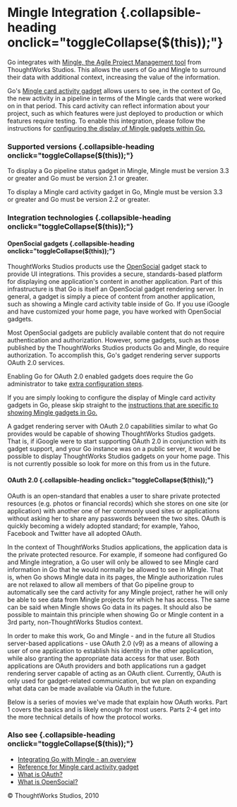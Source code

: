 
 

Mingle Integration {.collapsible-heading onclick="toggleCollapse($(this));"}
==================

Go integrates with [Mingle, the Agile Project Management
tool](http://www.thoughtworks.com/products/mingle-agile-project-management/)
from ThoughtWorks Studios. This allows the users of Go and Mingle to
surround their data with additional context, increasing the value of the
information.

Go's [Mingle card activity gadget](mingle_card_activity_gadget.html)
allows users to see, in the context of Go, the new activity in a
pipeline in terms of the Mingle cards that were worked on in that
period. This card activity can reflect information about your project,
such as which features were just deployed to production or which
features require testing. To enable this integration, please follow the
instructions for [configuring the display of Mingle gadgets within
Go.](mingle_in_go.html)

### Supported versions {.collapsible-heading onclick="toggleCollapse($(this));"}

To display a Go pipeline status gadget in Mingle, Mingle must be version
3.3 or greater and Go must be version 2.1 or greater.

To display a Mingle card activity gadget in Go, Mingle must be version
3.3 or greater and Go must be version 2.2 or greater.

### Integration technologies {.collapsible-heading onclick="toggleCollapse($(this));"}

#### OpenSocial gadgets {.collapsible-heading onclick="toggleCollapse($(this));"}

ThoughtWorks Studios products use the
[OpenSocial](http://www.opensocial.org/) gadget stack to provide UI
integrations. This provides a secure, standards-based platform for
displaying one application's content in another application. Part of
this infrastructure is that Go is itself an OpenSocial gadget rendering
server. In general, a gadget is simply a piece of content from another
application, such as showing a Mingle card activity table inside of Go.
If you use iGoogle and have customized your home page, you have worked
with OpenSocial gadgets.

Most OpenSocial gadgets are publicly available content that do not
require authentication and authorization. However, some gadgets, such as
those published by the ThoughtWorks Studios products Go and Mingle, do
require authorization. To accomplish this, Go's gadget rendering server
supports OAuth 2.0 services.

Enabling Go for OAuth 2.0 enabled gadgets does require the Go
administrator to take [extra configuration steps](mingle_in_go.html).

If you are simply looking to configure the display of Mingle card
activity gadgets in Go, please skip straight to the [instructions that
are specific to showing Mingle gadgets in Go.](mingle_in_go.html)

A gadget rendering server with OAuth 2.0 capabilities similar to what Go
provides would be capable of showing ThoughtWorks Studios gadgets. That
is, if iGoogle were to start supporting OAuth 2.0 in conjunction with
its gadget support, and your Go instance was on a public server, it
would be possible to display ThoughtWorks Studios gadgets on your home
page. This is not currently possible so look for more on this from us in
the future.

#### OAuth 2.0 {.collapsible-heading onclick="toggleCollapse($(this));"}

OAuth is an open-standard that enables a user to share private protected
resources (e.g. photos or financial records) which she stores on one
site (or application) with another one of her commonly used sites or
applications without asking her to share any passwords between the two
sites. OAuth is quickly becoming a widely adopted standard; for example,
Yahoo, Facebook and Twitter have all adopted OAuth.

In the context of ThoughtWorks Studios applications, the application
data is the private protected resource. For example, if someone had
configured Go and Mingle integration, a Go user will only be allowed to
see Mingle card information in Go that he would normally be allowed to
see in Mingle. That is, when Go shows Mingle data in its pages, the
Mingle authorization rules are not relaxed to allow all members of that
Go pipeline group to automatically see the card activity for any Mingle
project, rather he will only be able to see data from Mingle projects
for which he has access. The same can be said when Mingle shows Go data
in its pages. It should also be possible to maintain this principle when
showing Go or Mingle content in a 3rd party, non-ThoughtWorks Studios
context.

In order to make this work, Go and Mingle - and in the future all
Studios server-based applications - use OAuth 2.0 (v9) as a means of
allowing a user of one application to establish his identity in the
other application, while also granting the appropriate data access for
that user. Both applications are OAuth providers and both applications
run a gadget rendering server capable of acting as an OAuth client.
Currently, OAuth is only used for gadget-related communication, but we
plan on expanding what data can be made available via OAuth in the
future.

Below is a series of movies we've made that explain how OAuth works.
Part 1 covers the basics and is likely enough for most users. Parts 2-4
get into the more technical details of how the protocol works.

### Also see {.collapsible-heading onclick="toggleCollapse($(this));"}

-   [Integrating Go with Mingle - an overview](mingle_integration.html)
-   [Reference for Mingle card activity
    gadget](mingle_card_activity_gadget.html)
-   [What is OAuth?](what_is_oauth.html)
-   [What is OpenSocial?](what_is_opensocial.html)





© ThoughtWorks Studios, 2010

